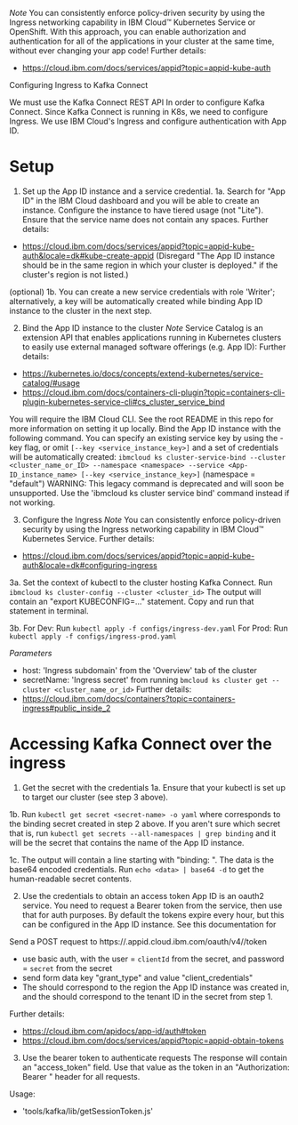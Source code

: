 *Note* You can consistently enforce policy-driven security by using the Ingress networking capability in IBM Cloud™ Kubernetes Service or OpenShift. With this approach, you can enable authorization and authentication for all of the applications in your cluster at the same time, without ever changing your app code!
Further details:
- https://cloud.ibm.com/docs/services/appid?topic=appid-kube-auth

Configuring Ingress to Kafka Connect

We must use the Kafka Connect REST API In order to configure Kafka Connect. Since Kafka Connect is running in K8s, we need
to configure Ingress. We use IBM Cloud's Ingress and configure authentication with App ID.


# Setup

1. Set up the App ID instance and a service credential.
1a. Search for "App ID" in the IBM Cloud dashboard and you will be able to create an instance. Configure the instance to have
tiered usage (not "Lite"). Ensure that the service name does not contain any spaces.
Further details:
- https://cloud.ibm.com/docs/services/appid?topic=appid-kube-auth&locale=dk#kube-create-appid (Disregard "The App ID instance should be in the same region in which your cluster is deployed." if the cluster's region is not listed.)

(optional) 1b. You can create a new service credentials with role 'Writer'; alternatively, a key will be automatically created while binding App ID instance to the cluster in the next step.


2. Bind the App ID instance to the cluster
*Note* Service Catalog is an extension API that enables applications running in Kubernetes clusters to easily use external managed software offerings (e.g. App ID):
Further details:
- https://kubernetes.io/docs/concepts/extend-kubernetes/service-catalog/#usage
- https://cloud.ibm.com/docs/containers-cli-plugin?topic=containers-cli-plugin-kubernetes-service-cli#cs_cluster_service_bind

You will require the IBM Cloud CLI. See the root README in this repo for more information on setting it up locally. Bind
 the App ID instance with the following command. You can specify an existing service key by using the -key flag, or omit `[--key <service_instance_key>]` and a set of credentials will be automatically created:
`ibmcloud ks cluster-service-bind --cluster <cluster_name_or_ID> --namespace <namespace> --service <App-ID_instance_name> [--key <service_instance_key>]`
(namespace = "default")
WARNING: This legacy command is deprecated and will soon be unsupported. Use the 'ibmcloud ks cluster service bind' command instead if not working.

3. Configure the Ingress
*Note* You can consistently enforce policy-driven security by using the Ingress networking capability in IBM Cloud™ Kubernetes Service.
Further details:
- https://cloud.ibm.com/docs/services/appid?topic=appid-kube-auth&locale=dk#configuring-ingress

3a. Set the context of kubectl to the cluster hosting Kafka Connect. Run `ibmcloud ks cluster-config --cluster <cluster_id>`
The output will contain an "export KUBECONFIG=..." statement. Copy and run that statement in terminal.

3b. For Dev: 
    Run `kubectl apply -f configs/ingress-dev.yaml`
    For Prod:
    Run `kubectl apply -f configs/ingress-prod.yaml`

*Parameters*
- host: 'Ingress subdomain' from the 'Overview' tab of the cluster
- secretName: 'Ingress secret' from running `bmcloud ks cluster get --cluster <cluster_name_or_id>`
Further details:
- https://cloud.ibm.com/docs/containers?topic=containers-ingress#public_inside_2

# Accessing Kafka Connect over the ingress

1. Get the secret with the credentials
1a. Ensure that your kubectl is set up to target our cluster (see step 3 above).

1b. Run `kubectl get secret <secret-name> -o yaml` where <secret-name> corresponds to the binding secret created in step
2 above. If you aren't sure which secret that is, run `kubectl get secrets --all-namespaces | grep binding` and it will
be the secret that contains the name of the App ID instance.

1c. The output will contain a line starting with "binding: <data>". The data is the base64 encoded credentials. Run
`echo <data> | base64 -d` to get the human-readable secret contents.

2. Use the credentials to obtain an access token
App ID is an oauth2 service. You need to request a Bearer token from the service, then use that for auth purposes. By
default the tokens expire every hour, but this can be configured in the App ID instance. See this documentation for

Send a POST request to https://<region>.appid.cloud.ibm.com/oauth/v4/<tenant-id>/token
- use basic auth, with the user = `clientId` from the secret, and password = `secret` from the secret
- send form data key "grant_type" and value "client_credentials"
- The <region> should correspond to the region the App ID instance was created in, and the <tenant-id> should correspond
  to the tenant ID in the secret from step 1.

Further details:
- https://cloud.ibm.com/apidocs/app-id/auth#token
- https://cloud.ibm.com/docs/services/appid?topic=appid-obtain-tokens

3. Use the bearer token to authenticate requests
The response will contain an "access_token" field. Use that value as the token in an "Authorization: Bearer <token>"
header for all requests.

Usage:
- 'tools/kafka/lib/getSessionToken.js'